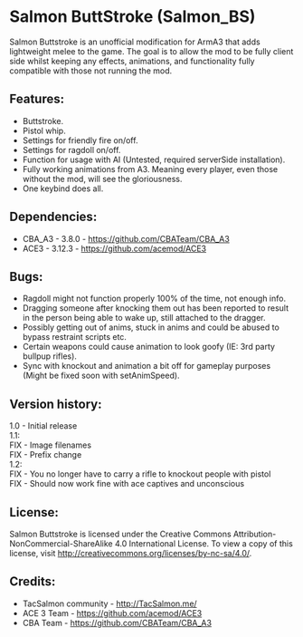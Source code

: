 # Salmon ButtStroke (Salmon_BS)

Salmon Buttstroke is an unofficial modification for ArmA3 that adds lightweight melee to the game. The goal is to allow the mod to be fully client side whilst keeping any effects, animations, and functionality fully compatible with those not running the mod. 

## Features:
* Buttstroke.
* Pistol whip.
* Settings for friendly fire on/off.
* Settings for ragdoll on/off.
* Function for usage with AI (Untested, required serverSide installation).
* Fully working animations from A3. Meaning every player, even those without the mod, will see the gloriousness. 
* One keybind does all. 

## Dependencies:
* CBA_A3 - 3.8.0 - https://github.com/CBATeam/CBA_A3
* ACE3 - 3.12.3 - https://github.com/acemod/ACE3

## Bugs:
* Ragdoll might not function properly 100% of the time, not enough info. 
* Dragging someone after knocking them out has been reported to result in the person being able to wake up, still attached to the dragger.
* Possibly getting out of anims, stuck in anims and could be abused to bypass restraint scripts etc.
* Certain weapons could cause animation to look goofy (IE: 3rd party bullpup rifles).
* Sync with knockout and animation a bit off for gameplay purposes (Might be fixed soon with setAnimSpeed). 

## Version history:
1.0 - Initial release<br />
1.1:<br />
FIX - Image filenames<br />
FIX - Prefix change<br />
1.2:<br />
FIX - You no longer have to carry a rifle to knockout people with pistol<br />
FIX - Should now work fine with ace captives and unconscious

## License:
Salmon Buttstroke is licensed under the Creative Commons Attribution-NonCommercial-ShareAlike 4.0 International License. To view a copy of this license, visit http://creativecommons.org/licenses/by-nc-sa/4.0/.

## Credits:
* TacSalmon community - http://TacSalmon.me/
* ACE 3 Team - https://github.com/acemod/ACE3
* CBA Team - https://github.com/CBATeam/CBA_A3
